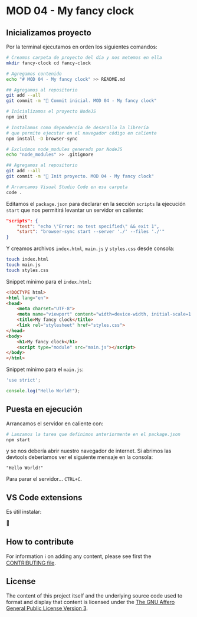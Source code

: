 # MOD 04 - My fancy clock


## Inicializamos proyecto

Por la terminal ejecutamos en orden los siguientes comandos:

```bash
# Creamos carpeta de proyecto del día y nos metemos en ella
mkdir fancy-clock cd fancy-clock

# Agregamos contenido
echo "# MOD 04 - My fancy clock" >> README.md

## Agregamos al repositorio
git add --all
git commit -m "🎉 Commit inicial. MOD 04 - My fancy clock"

# Inicializamos el proyecto NodeJS
npm init

# Instalamos como dependencia de desarollo la librería
# que permite ejecutar en el navegador código en caliente
npm install -D browser-sync

# Excluímos node_modules generado por NodeJS
echo "node_modules" >> .gitignore

## Agregamos al repositorio
git add --all
git commit -m "📝 Init proyecto. MOD 04 - My fancy clock"

# Arrancamos Visual Studio Code en esa carpeta
code .
```

Editamos el `package.json` para declarar en la sección `scripts` la ejecución `start` que nos permitirá levantar un servidor en caliente:

```json
"scripts": {
    "test": "echo \"Error: no test specified\" && exit 1",
    "start": "browser-sync start --server './' --files './'"
}
```

Y creamos archivos `index.html`, `main.js` y `styles.css` desde consola:

```bash
touch index.html
touch main.js
touch styles.css
```

Snippet mínimo para el `index.html`:

```html
<!DOCTYPE html>
<html lang="en">
<head>
    <meta charset="UTF-8">
    <meta name="viewport" content="width=device-width, initial-scale=1.0">
    <title>My fancy clock</title>
    <link rel="stylesheet" href="styles.css">
</head>
<body>
    <h1>My fancy clock</h1>
    <script type="module" src="main.js"></script>
</body>
</html>
```

Snippet mínimo para el `main.js`:

```javascript
'use strict';

console.log("Hello World!");
```

## Puesta en ejecución

Arrancamos el servidor en caliente con:

```bash
# Lanzamos la tarea que definimos anteriormente en el package.json
npm start
```

y se nos debería abrir nuestro navegador de internet. Si abrimos las devtools deberíamos ver el siguiente mensaje en la consola:

```
"Hello World!"
```

Para parar el servidor... `CTRL+C`.


## VS Code extensions

Es útil instalar:

🚧


## How to contribute

For information ℹ️ on adding any content, please see first the [CONTRIBUTING file](../CONTRIBUTING.md).


## License

The content of this project itself and the underlying source code used to format and display that content is licensed under the [The GNU Affero General Public License Version 3](../LICENSE).
